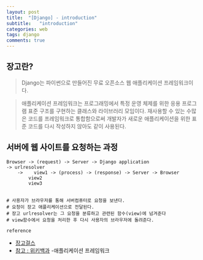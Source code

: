 ```yaml
---
layout: post
title:  "[Django] - introduction"
subtitle:   "introduction"
categories: web
tags: django
comments: true
---
```


## 장고란?
>Django는 파이썬으로 만들어진 무료 오픈소스 웹 애플리케이션 프레임워크이다.

> 애플리케이션 프레임워크는 프로그래밍에서 특정 운영 체제를 위한 응용 프로그램 표준 구조를 구현하는 클래스와 라이브러리 모임이다. 재사용할 수 있는 수많은 코드를 프레임워크로 통합함으로써 개발자가 새로운 애플리케이션을 위한 표준 코드를 다시 작성하지 않아도 같이 사용된다.



## 서버에 웹 사이트를 요청하는 과정
```
Browser -> (request) -> Server -> Django application
-> urlresolver
    ->    view1 -> (process) -> (response) -> Server -> Browser
        view2
        view3


# 사용자가 브라우저를 통해 서버컴퓨터로 요청을 보낸다.
# 요청이 장고 애플리케이션으로 전달된다.
# 장고 urlresolver는 그 요청을 분류하고 관련된 함수(view)에 넘겨준다
# view함수에서 요청을 처리한 후 다시 사용자의 브라우저에 돌려준다.
```

`reference`

- [장고걸스](https://tutorial.djangogirls.org/ko/django/)
- [참고 : 위키백과](https://ko.wikipedia.org/wiki/%EC%95%A0%ED%94%8C%EB%A6%AC%EC%BC%80%EC%9D%B4%EC%85%98_%ED%94%84%EB%A0%88%EC%9E%84%EC%9B%8C%ED%81%AC) -애플리케이션 프레임워크
